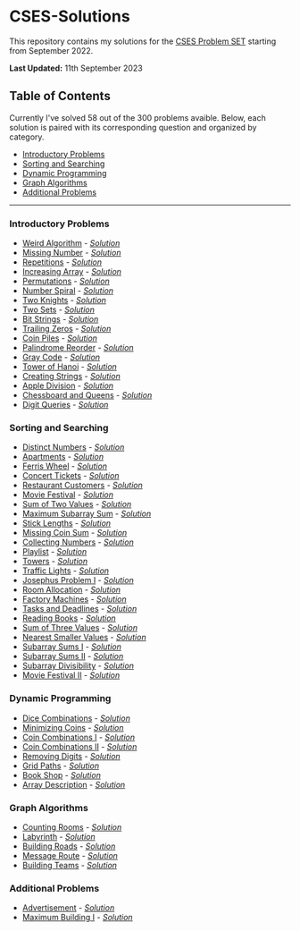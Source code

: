 # CSES-Solutions
This repository contains my solutions for the [CSES Problem SET](https://cses.fi/problemset/) starting from September 2022.

**Last Updated:** 11th September 2023

## Table of Contents

Currently I've solved 58 out of the 300 problems avaible. Below, each solution is paired with its corresponding question and organized by category.

- [Introductory Problems](#introductory-problems)
- [Sorting and Searching](#sorting-and-searching)
- [Dynamic Programming](#dynamic-programming)
- [Graph Algorithms](#graph-algorithms)
- [Additional Problems](#additional-problems)

***

### Introductory Problems

- [Weird Algorithm](https://cses.fi/problemset/task/1068) - *[Solution](/introductory_problems/WeirdAlgorithm.cpp)*
- [Missing Number](https://cses.fi/problemset/task/1083) - *[Solution](/introductory_problems/MissingNumber.cpp)*
- [Repetitions](https://cses.fi/problemset/task/1069) - *[Solution](/introductory_problems/Repetitions.cpp)*
- [Increasing Array](https://cses.fi/problemset/task/1094) - *[Solution](/introductory_problems/IncreasingArray.cpp)*
- [Permutations](https://cses.fi/problemset/task/1070) - *[Solution](/introductory_problems/Permutations.cpp)*
- [Number Spiral](https://cses.fi/problemset/task/1071) - *[Solution](/introductory_problems/NumberSpiral.cpp)*
- [Two Knights](https://cses.fi/problemset/task/1072) - *[Solution](/introductory_problems/TwoKnights.cpp)*
- [Two Sets](https://cses.fi/problemset/task/1092) - *[Solution](/introductory_problems/TwoSets.cpp)*
- [Bit Strings](https://cses.fi/problemset/task/1617) - *[Solution](/introductory_problems/BitStrings.cpp)*
- [Trailing Zeros](https://cses.fi/problemset/task/1618) - *[Solution](/introductory_problems/TrailingZeros.cpp)*
- [Coin Piles](https://cses.fi/problemset/task/1754) - *[Solution](/introductory_problems/CoinPiles.cpp)*
- [Palindrome Reorder](https://cses.fi/problemset/task/1755) - *[Solution](/introductory_problems/PalindromeReorder.cpp)*
- [Gray Code](https://cses.fi/problemset/task/2205) - *[Solution](/introductory_problems/GrayCode.cpp)*
- [Tower of Hanoi](https://cses.fi/problemset/task/2165) - *[Solution](/introductory_problems/TowerofHanoi.cpp)*
- [Creating Strings](https://cses.fi/problemset/task/1622) - *[Solution](/introductory_problems/CreatingStrings.cpp)*
- [Apple Division](https://cses.fi/problemset/task/1623) - *[Solution](/introductory_problems/AppleDivision.cpp)*
- [Chessboard and Queens](https://cses.fi/problemset/task/1624) - *[Solution](/introductory_problems/ChessboardAndQueens.cpp)*
- [Digit Queries](https://cses.fi/problemset/task/2431) - *[Solution](/introductory_problems/DigitQueries.cpp)*

### Sorting and Searching

- [Distinct Numbers](https://cses.fi/problemset/task/1621) - *[Solution](/sorting_and_searching/DistinctNumbers.cpp)*
- [Apartments](https://cses.fi/problemset/task/1084) - *[Solution](/sorting_and_searching/Apartments.cpp)*
- [Ferris Wheel](https://cses.fi/problemset/task/1090) - *[Solution](/sorting_and_searching/FerrisWheel.cpp)*
- [Concert Tickets](https://cses.fi/problemset/task/1091) - *[Solution](/sorting_and_searching/ConcertTickets.cpp)*
- [Restaurant Customers](https://cses.fi/problemset/task/1619) - *[Solution](/sorting_and_searching/RestaurantCustomers.cpp)*
- [Movie Festival](https://cses.fi/problemset/task/1629) - *[Solution](/sorting_and_searching/MovieFestival.cpp)*
- [Sum of Two Values](https://cses.fi/problemset/task/1640) - *[Solution](/sorting_and_searching/SumOfTwoValues.cpp)*
- [Maximum Subarray Sum](https://cses.fi/problemset/task/1643) - *[Solution](/sorting_and_searching/MaximumSubarraySum.cpp)*
- [Stick Lengths](https://cses.fi/problemset/task/1074) - *[Solution](/sorting_and_searching/StickLengths.cpp)*
- [Missing Coin Sum](https://cses.fi/problemset/task/2183) - *[Solution](/sorting_and_searching/MissingCoinSum.cpp)*
- [Collecting Numbers](https://cses.fi/problemset/task/2216) - *[Solution](/sorting_and_searching/CollectingNumbers.cpp)*
- [Playlist](https://cses.fi/problemset/task/1141) - *[Solution](/sorting_and_searching/Playlist.cpp)*
- [Towers](https://cses.fi/problemset/task/1073) - *[Solution](/sorting_and_searching/Towers.cpp)*
- [Traffic Lights](https://cses.fi/problemset/task/1163) - *[Solution](/sorting_and_searching/TrafficLights.cpp)*
- [Josephus Problem I](https://cses.fi/problemset/task/2162) - *[Solution](/sorting_and_searching/JosephusProblemI.cpp)*
- [Room Allocation](https://cses.fi/problemset/task/1164) - *[Solution](/sorting_and_searching/RoomAllocation.cpp)*
- [Factory Machines](https://cses.fi/problemset/task/1620) - *[Solution](/sorting_and_searching/FactoryMachines.cpp)*
- [Tasks and Deadlines](https://cses.fi/problemset/task/1630) - *[Solution](/sorting_and_searching/TasksAndDeadlines.cpp)*
- [Reading Books](https://cses.fi/problemset/task/1631) - *[Solution](/sorting_and_searching/ReadingBooks.cpp)*
- [Sum of Three Values](https://cses.fi/problemset/task/1641) - *[Solution](/sorting_and_searching/SumOfThreeValues.cpp)*
- [Nearest Smaller Values](https://cses.fi/problemset/task/1645) - *[Solution](/sorting_and_searching/NearestSmallerValues.cpp)*
- [Subarray Sums I](https://cses.fi/problemset/task/1660) - *[Solution](/sorting_and_searching/SubarraySumsI.cpp)*
- [Subarray Sums II](https://cses.fi/problemset/task/1661) - *[Solution](/sorting_and_searching/SubarraySumsII.cpp)*
- [Subarray Divisibility](https://cses.fi/problemset/task/1662) - *[Solution](/sorting_and_searching/SubarrayDivisibility.cpp)*
- [Movie Festival II](https://cses.fi/problemset/task/1632) - *[Solution](/sorting_and_searching/MovieFestivalII.cpp)*

### Dynamic Programming

- [Dice Combinations](https://cses.fi/problemset/task/1633) - *[Solution](/dynamic_programming/DiceCombinations.cpp)*
- [Minimizing Coins](https://cses.fi/problemset/task/1634) - *[Solution](/dynamic_programming/MinimizingCoins.cpp)*
- [Coin Combinations I](https://cses.fi/problemset/task/1635) - *[Solution](/dynamic_programming/CoinCombinationsI.cpp)*
- [Coin Combinations II](https://cses.fi/problemset/task/1636) - *[Solution](/dynamic_programming/CoinCombinationsII.cpp)*
- [Removing Digits](https://cses.fi/problemset/task/1637) - *[Solution](/dynamic_programming/RemovingDigits.cpp)*
- [Grid Paths](https://cses.fi/problemset/task/1638) - *[Solution](/dynamic_programming/GridPaths.cpp)*
- [Book Shop](https://cses.fi/problemset/task/1158) - *[Solution](/dynamic_programming/BookShop.cpp)*
- [Array Description](https://cses.fi/problemset/task/1746) - *[Solution](/dynamic_programming/ArrayDescription.cpp)*

### Graph Algorithms

- [Counting Rooms](https://cses.fi/problemset/task/1192) - *[Solution](/graph_algorithms/CountingRooms.cpp)*
- [Labyrinth](https://cses.fi/problemset/task/1193) - *[Solution](/graph_algorithms/Labyrinth.cpp)*
- [Building Roads](https://cses.fi/problemset/task/1666) - *[Solution](/graph_algorithms/BuildingRoads.cpp)*
- [Message Route](https://cses.fi/problemset/task/1667) - *[Solution](/graph_algorithms/MessageRoute.cpp)*
- [Building Teams](https://cses.fi/problemset/task/1668) - *[Solution](/graph_algorithms/BuildingTeams.cpp)*

### Additional Problems

- [Advertisement](https://cses.fi/problemset/task/1142) - *[Solution](/additional_problems/Advertisement.cpp)*
- [Maximum Building I](https://cses.fi/problemset/task/1147) - *[Solution](/additional_problems/MaximumBuildingI.cpp)*